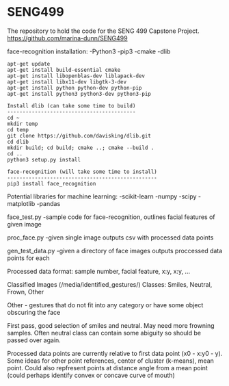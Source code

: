 # SENG499
The repository to hold the code for the SENG 499 Capstone Project.
https://github.com/marina-dunn/SENG499

face-recognition installation:
-Python3
-pip3
-cmake
-dlib

    apt-get update
    apt-get install build-essential cmake
    apt-get install libopenblas-dev liblapack-dev 
    apt-get install libx11-dev libgtk-3-dev
    apt-get install python python-dev python-pip
    apt-get install python3 python3-dev python3-pip
    
    Install dlib (can take some time to build)
    ------------------------------------------
    cd ~
    mkdir temp
    cd temp
    git clone https://github.com/davisking/dlib.git
    cd dlib
    mkdir build; cd build; cmake ..; cmake --build .
    cd ..
    python3 setup.py install
    
    face-recognition (will take some time to install)
    -------------------------------------------------
    pip3 install face_recognition
    
Potential libraries for machine learning:
-scikit-learn
-numpy 
-scipy 
-matplotlib 
-pandas

face_test.py
-sample code for face-recognition, outlines facial features of given image

proc_face.py
-given single image outputs csv with processed data points

gen_test_data.py
-given a directory of face images outputs proccessed data points for each

Processed data format:
sample number, facial feature, x:y, x:y, ...

Classified Images (/media/identified_gestures/)
Classes: Smiles, Neutral, Frown, Other

Other - gestures that do not fit into any category or have some object obscuring the face

First pass, good selection of smiles and neutral. May need more frowning samples. Often neutral class can contain some abiguity so should be passed over again.

Processed data points are currently relative to first data point (x0 - x:y0 - y). Some ideas for other point references, center of cluster (k-means), mean point.
Could also repfresent points at distance angle from a mean point (could perhaps identify convex or concave curve of mouth)

